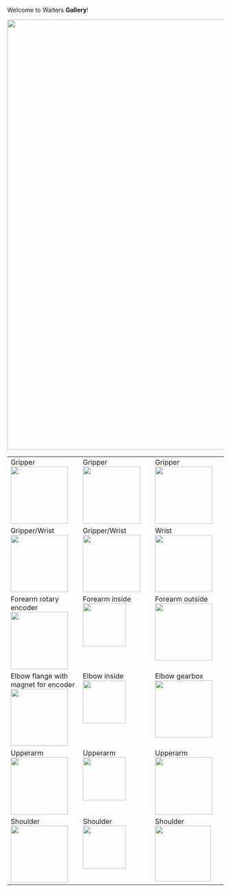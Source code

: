 Welcome to Walters **Gallery**!

<img align="center" width="1000px" src="../galery/total.jpg" >

<table>
    <tr valign="top">
        <td width="25%">Gripper<br><a href="../galery/gripper2.jpg"><img width="133" src="../galery/gripper2.jpg"></a></td>
        <td width="25%">Gripper<br><a href="../galery/gripper1.jpg"><img width="133" src="../galery/gripper1.jpg"></a></td>
        <td width="25%">Gripper<br><a href="../galery/gripper3.jpg"><img width="133" src="../galery/gripper3.jpg"></a></td>
    </tr>
    <tr valign="top">
        <td width="25%">Gripper/Wrist<br><a href="../galery/gripperwrist1.jpg"><img width="133" src="../galery/gripperwrist1.jpg"></a></td>
        <td width="25%">Gripper/Wrist<br><a href="../galery/gripperwrist2.jpg"><img width="133" src="../galery/gripperwrist2.jpg"></a></td>
        <td width="25%">Wrist<br><a href="../galery/wrist1.jpg"><img width="133" src="../galery/wrist1.jpg"></a></td>
   </tr>
   <tr valign="top">
        <td width="25%">Forearm rotary encoder<br><a href="../galery/forearm 1.png"><img width="133" src="../galery/forearm 1.png"></a></td>
        <td width="25%">Forearm inside<br><a href="../galery/forearm 2.png"><img width="100" src="../galery/forearm 2.png"></a></td>
        <td width="25%">Forearm outside<br><a href="../galery/forearm 3.png"><img width="133" src="../galery/forearm 3.png"></a></td>
   </tr>
   <tr valign="top">
        <td width="25%">Elbow flange with magnet for encoder<br><a href="../galery/elbow1.png"><img width="133" src="../galery/elbow1.png"></a></td>
        <td width="25%">Elbow inside<br><a href="../galery/elbow1.png"><img width="100" src="../galery/elbow2.png"></a></td>
        <td width="25%">Elbow gearbox<br><a href="../galery/elbow3.png"><img width="133" src="../galery/elbow3.png"></a></td>
   </tr>
   <tr valign="top">
        <td width="25%">Upperarm <br><a href="../galery/upperarm1.png"><img width="133" src="../galery/upperarm1.png"></a></td>
        <td width="25%">Upperarm<br><a href="../galery/upperarm1.png"><img width="100" src="../galery/upperarm2.png"></a></td>
        <td width="25%">Upperarm<br><a href="../galery/upperarm3.png"><img width="133" src="../galery/upperarm3.png"></a></td>
   </tr>
   <tr valign="top">
        <td width="25%">Shoulder<br><a href="../galery/shoulder1.png"><img width="133" src="../galery/shoulder1.png"></a></td>
        <td width="25%">Shoulder<br><a href="../galery/shoulder2.png"><img width="100" src="../galery/shoulder2.png"></a></td>
        <td width="25%">Shoulder<br><a href="../galery/base.png"><img width="130" src="../galery/base.png"></a></td>
   </tr>



</table>
